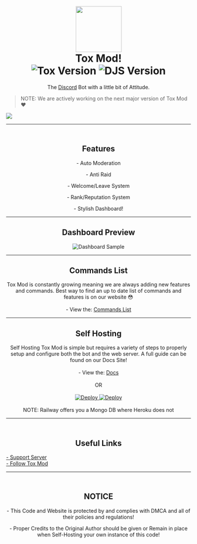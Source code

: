 <h1 align='center'><img src="https://toxmod.xyz/images/ToxModLogo.gif" height='125px' width='125px' />
 <br>
   Tox Mod!
 <br>
   <img src="https://img.shields.io/github/package-json/v/Tox-Mod/ToxModBot?style=flat-square&logo=github&label=Version&color=%2334D058" alt="Tox Version" />
   <img src="https://img.shields.io/badge/Discord.js-v12-%2334d058?style=flat-square&logo=npm&logoColor=fff" alt="DJS Version" />
</h1>
<p align="center">The <a href="https://toxmod.xyz/discord">Discord</a> Bot with a little bit of Attitude.</p>

> NOTE: We are actively working on the next major version of Tox Mod ❤️

![](https://infinitybots.gg/bots/631558023109804032/widget?size=large)

<hr>

<h2 align='center'><br>Features</h2>
<p align="center">- Auto Moderation</p>
<p align="center">- Anti Raid</p>
<p align="center">- Welcome/Leave System</p>
<p align="center">- Rank/Reputation System</p>
<p align="center">- Stylish Dashboard!</p>

<hr>

<h2 align="center">
  Dashboard Preview
</h2>

<div align="center">
  <img src="https://media.discordapp.net/attachments/653733403841134600/911285869414072401/ss.png" alt="Dashboard Sample">
</div>

<hr>

<h2 align="center">
  Commands List
</h2>

<div align="center">
 <p align="center">
   Tox Mod is constantly growing meaning we are always adding
   new features and commands. Best way to find an up to date
   list of commands and features is on our website 😳
   <br><br>
   - View the: <a href="https://toxmod.xyz/commands">Commands List</a>
 </p>
</div>

<hr>

<h2 align="center">
  Self Hosting
</h2>

<div align="center">
 <p align="center">
   Self Hosting Tox Mod is simple but requires a variety of
   steps to properly setup and configure both the bot and
   the web server. A full guide can be found on our Docs Site!
   <br><br>
   - View the: <a href="https://help.toxmod.xyz/docs/hosting/intro/">Docs</a>
   <br><br>
      OR
   <br><br>
   <a href="https://heroku.com/deploy?template=https://github.com/Tox-Mod/ToxModBot">
     <img src="https://www.herokucdn.com/deploy/button.svg" alt="Deploy">
   </a>
   <a href="https://railway.app/new/template?template=https%3A%2F%2Fgithub.com%2FTox-Mod%2FToxModBot&plugins=mongodb&envs=AUTH_LOGS%2CADMINS%2CBETA_WL%2CBOT_LOGS%2CBUG_LOGS%2CCLIENT_ID%2CCLIENT_SECRET%2CDEVS%2CDOMAIN%2CERR_LOGS%2CIBL_AUTH%2CJOIN_LOGS%2CMAINTENANCE%2CMONGO_URL%2COWNERS%2CPARADISE_AUTH%2CSERVER_ID%2CSERVER_INV%2CTOKEN%2CVOID_AUTH&optionalEnvs=ADMINS%2CBETA_WL%2CDEVS%2CIBL_AUTH%2COWNERS%2CPARADISE_AUTH%2CVOID_AUTH&AUTH_LOGSDesc=Discord+Channel+ID+to+log+oAuth+Events&ADMINSDesc=Array+of+Discord+User+IDs+for+the+Bot+Admins+%28Use+the+Config%29&BETA_WLDesc=Array+of+Discord+User+IDs+for+Beta+Access+%28Use+the+Config%29&BOT_LOGSDesc=Discord+Channel+ID+for+logging+the+Bots+Events&BUG_LOGSDesc=Discord+Channel+ID+for+logging+Bug+Reports&CLIENT_IDDesc=Discord+Client+%28Bot%29+ID&CLIENT_SECRETDesc=Discord+Client+%28Bot%29+Secret&DEVSDesc=Array+of+Discord+User+IDs+who+are+a+Bot+Dev&DOMAINDesc=Website+Domain+with+Callback&ERR_LOGSDesc=Discord+Channel+ID+for+logging+Website+and+Bot+Errors&IBL_AUTHDesc=Infinity+Bot+List+API+Auth+Token&JOIN_LOGSDesc=Discord+Channel+ID+for+logging+when+the+bot+Joins+and+Leaves+a+Server&MAINTENANCEDesc=Enable+or+Disable+Maintenance+Mode&MONGO_URLDesc=Mongo+Database+Connection+String&OWNERSDesc=Array+of+Discord+IDs+who+are+Bot+Owners&PARADISE_AUTHDesc=Paradise+Bot+List+API+Auth+Token&SERVER_IDDesc=Support+Server+ID&SERVER_INVDesc=Support+Server+Invite&TOKENDesc=Discord+Client+%28Bot%29+Token&VOID_AUTHDesc=Void+Bot+List+API+Auth+Token&DOMAINDefault=https%3A%2F%2Ftoxmod.xyz%2Fcallback&MAINTENANCEDefault=false">
     <img src="https://railway.app/button.svg" alt="Deploy">
   </a>
   <br><br>
     NOTE: Railway offers you a Mongo DB where Heroku does not
 </p> 
</div>

<hr>

<h2 align='center'><br>Useful Links</h2>
<a align="center" href="https://toxmod.xyz/discord">- Support Server</a>
<br>
<a align="center" href="https://twitter.com/ToxMod">- Follow Tox Mod</a>

<hr>

<h2 align='center'><br>NOTICE</h2>
<p align="center">
- This Code and Website is protected by and complies with
DMCA and all of their policies and regulations!
</p>
<p align="center">
- Proper Credits to the Original Author should be given or
Remain in place when Self-Hosting your own instance of this code!
</p>


